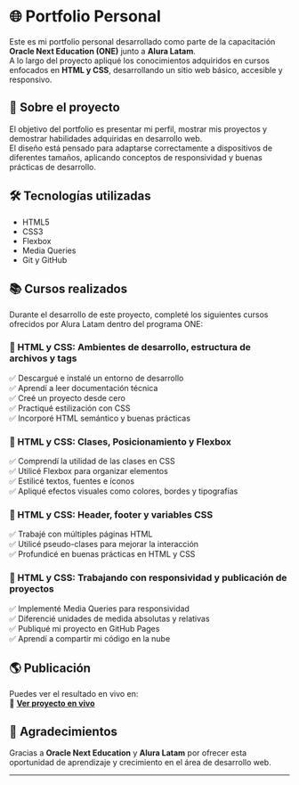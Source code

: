 # 🌐 Portfolio Personal

Este es mi portfolio personal desarrollado como parte de la capacitación **Oracle Next Education (ONE)** junto a **Alura Latam**.  
A lo largo del proyecto apliqué los conocimientos adquiridos en cursos enfocados en **HTML y CSS**, desarrollando un sitio web básico, accesible y responsivo.

## 🚀 Sobre el proyecto

El objetivo del portfolio es presentar mi perfil, mostrar mis proyectos y demostrar habilidades adquiridas en desarrollo web.  
El diseño está pensado para adaptarse correctamente a dispositivos de diferentes tamaños, aplicando conceptos de responsividad y buenas prácticas de desarrollo.

## 🛠️ Tecnologías utilizadas

- HTML5
- CSS3
- Flexbox
- Media Queries
- Git y GitHub

## 📚 Cursos realizados

Durante el desarrollo de este proyecto, completé los siguientes cursos ofrecidos por Alura Latam dentro del programa ONE:

### 📘 HTML y CSS: Ambientes de desarrollo, estructura de archivos y tags
✅ Descargué e instalé un entorno de desarrollo  
✅ Aprendí a leer documentación técnica  
✅ Creé un proyecto desde cero  
✅ Practiqué estilización con CSS  
✅ Incorporé HTML semántico y buenas prácticas

### 📘 HTML y CSS: Clases, Posicionamiento y Flexbox  
✅ Comprendí la utilidad de las clases en CSS  
✅ Utilicé Flexbox para organizar elementos  
✅ Estilicé textos, fuentes e íconos  
✅ Apliqué efectos visuales como colores, bordes y tipografías

### 📘 HTML y CSS: Header, footer y variables CSS  
✅ Trabajé con múltiples páginas HTML  
✅ Utilicé pseudo-clases para mejorar la interacción  
✅ Profundicé en buenas prácticas en HTML y CSS

### 📘 HTML y CSS: Trabajando con responsividad y publicación de proyectos  
✅ Implementé Media Queries para responsividad  
✅ Diferencié unidades de medida absolutas y relativas  
✅ Publiqué mi proyecto en GitHub Pages  
✅ Aprendí a compartir mi código en la nube

## 🌎 Publicación

Puedes ver el resultado en vivo en:  
🔗 **[Ver proyecto en vivo](kateclysm.github.io/ONE_Portfolio/)**

## 🙌 Agradecimientos

Gracias a **Oracle Next Education** y **Alura Latam** por ofrecer esta oportunidad de aprendizaje y crecimiento en el área de desarrollo web.

---
